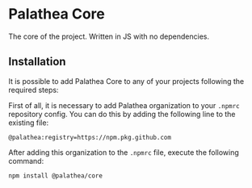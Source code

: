 # Palathea Core

The core of the project. Written in JS with no dependencies.

## Installation

It is possible to add Palathea Core to any of your projects following the required steps:

First of all, it is necessary to add Palathea organization to your `.npmrc` repository config. You can do this by adding the following line to the existing file:

```npmrc
@palathea:registry=https://npm.pkg.github.com
```

After adding this organization to the `.npmrc` file, execute the following command:

```shell
npm install @palathea/core
```